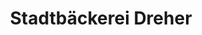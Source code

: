---
title: "Stadtbäckerei Dreher"
url: /haslach-im-kinzigtal/stadtbaeckerei-dreher/
shop: Bäckerei
---